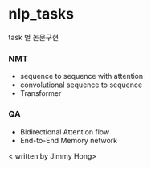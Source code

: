 ﻿# nlp_tasks

task 별 논문구현


### NMT 
- sequence to sequence with attention
- convolutional sequence to sequence
- Transformer 


### QA
- Bidirectional Attention flow
- End-to-End Memory network




< written by Jimmy Hong>
